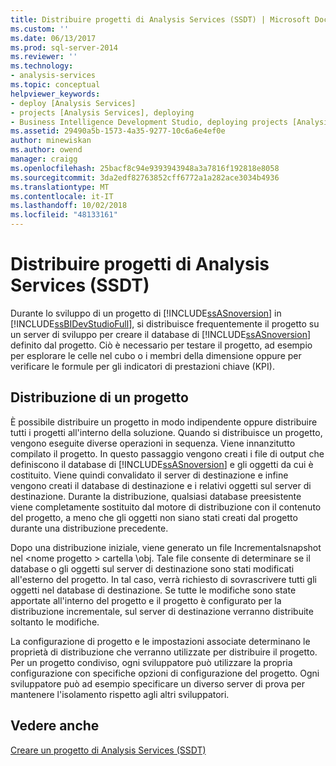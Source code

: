 ```yaml
---
title: Distribuire progetti di Analysis Services (SSDT) | Microsoft Docs
ms.custom: ''
ms.date: 06/13/2017
ms.prod: sql-server-2014
ms.reviewer: ''
ms.technology:
- analysis-services
ms.topic: conceptual
helpviewer_keywords:
- deploy [Analysis Services]
- projects [Analysis Services], deploying
- Business Intelligence Development Studio, deploying projects [Analysis Services]
ms.assetid: 29490a5b-1573-4a35-9277-10c6a6e4ef0e
author: minewiskan
ms.author: owend
manager: craigg
ms.openlocfilehash: 25bacf8c94e9393943948a3a7816f192818e8058
ms.sourcegitcommit: 3da2edf82763852cff6772a1a282ace3034b4936
ms.translationtype: MT
ms.contentlocale: it-IT
ms.lasthandoff: 10/02/2018
ms.locfileid: "48133161"
---
```

# <a name="deploy-analysis-services-projects-ssdt"></a>Distribuire progetti di Analysis Services (SSDT)
  Durante lo sviluppo di un progetto di [!INCLUDE[ssASnoversion](../../includes/ssasnoversion-md.md)] in [!INCLUDE[ssBIDevStudioFull](../../includes/ssbidevstudiofull-md.md)], si distribuisce frequentemente il progetto su un server di sviluppo per creare il database di [!INCLUDE[ssASnoversion](../../includes/ssasnoversion-md.md)] definito dal progetto. Ciò è necessario per testare il progetto, ad esempio per esplorare le celle nel cubo o i membri della dimensione oppure per verificare le formule per gli indicatori di prestazioni chiave (KPI).  
  
## <a name="deploying-a-project"></a>Distribuzione di un progetto  
 È possibile distribuire un progetto in modo indipendente oppure distribuire tutti i progetti all'interno della soluzione. Quando si distribuisce un progetto, vengono eseguite diverse operazioni in sequenza. Viene innanzitutto compilato il progetto. In questo passaggio vengono creati i file di output che definiscono il database di [!INCLUDE[ssASnoversion](../../includes/ssasnoversion-md.md)] e gli oggetti da cui è costituito. Viene quindi convalidato il server di destinazione e infine vengono creati il database di destinazione e i relativi oggetti sul server di destinazione. Durante la distribuzione, qualsiasi database preesistente viene completamente sostituito dal motore di distribuzione con il contenuto del progetto, a meno che gli oggetti non siano stati creati dal progetto durante una distribuzione precedente.  
  
 Dopo una distribuzione iniziale, viene generato un file Incrementalsnapshot nel \<nome progetto > cartella \obj. Tale file consente di determinare se il database o gli oggetti sul server di destinazione sono stati modificati all'esterno del progetto. In tal caso, verrà richiesto di sovrascrivere tutti gli oggetti nel database di destinazione. Se tutte le modifiche sono state apportate all'interno del progetto e il progetto è configurato per la distribuzione incrementale, sul server di destinazione verranno distribuite soltanto le modifiche.  
  
 La configurazione di progetto e le impostazioni associate determinano le proprietà di distribuzione che verranno utilizzate per distribuire il progetto. Per un progetto condiviso, ogni sviluppatore può utilizzare la propria configurazione con specifiche opzioni di configurazione del progetto. Ogni sviluppatore può ad esempio specificare un diverso server di prova per mantenere l'isolamento rispetto agli altri sviluppatori.  
  
## <a name="see-also"></a>Vedere anche  
 [Creare un progetto di Analysis Services &#40;SSDT&#41;](create-an-analysis-services-project-ssdt.md)  
  
  
